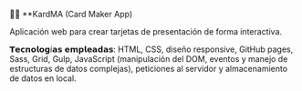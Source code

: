 🧘‍♀️ **KardMA (Card Maker App)

Aplicación web para crear tarjetas de presentación de forma interactiva.

𝗧𝗲𝗰𝗻𝗼𝗹𝗼𝗴í𝗮𝘀 𝗲𝗺𝗽𝗹𝗲𝗮𝗱𝗮𝘀: HTML, CSS, diseño responsive, GitHub pages, Sass, Grid, Gulp, JavaScript (manipulación del DOM, eventos y manejo de estructuras de datos complejas), peticiones al servidor y almacenamiento de datos en local.

